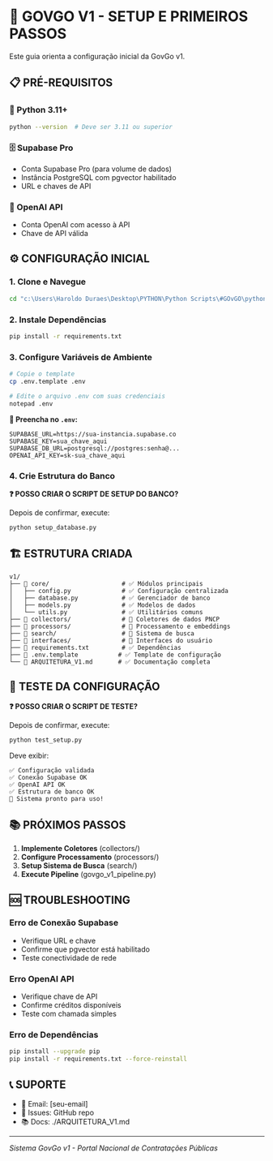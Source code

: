 # 🚀 GOVGO V1 - SETUP E PRIMEIROS PASSOS

Este guia orienta a configuração inicial da GovGo v1.

## 📋 **PRÉ-REQUISITOS**

### **🐍 Python 3.11+**
```bash
python --version  # Deve ser 3.11 ou superior
```

### **🗄️ Supabase Pro**
- Conta Supabase Pro (para volume de dados)
- Instância PostgreSQL com pgvector habilitado
- URL e chaves de API

### **🤖 OpenAI API**
- Conta OpenAI com acesso à API
- Chave de API válida

## ⚙️ **CONFIGURAÇÃO INICIAL**

### **1. Clone e Navegue**
```bash
cd "c:\Users\Haroldo Duraes\Desktop\PYTHON\Python Scripts\#GOvGO\python\v1"
```

### **2. Instale Dependências**
```bash
pip install -r requirements.txt
```

### **3. Configure Variáveis de Ambiente**
```bash
# Copie o template
cp .env.template .env

# Edite o arquivo .env com suas credenciais
notepad .env
```

**📝 Preencha no `.env`:**
```env
SUPABASE_URL=https://sua-instancia.supabase.co
SUPABASE_KEY=sua_chave_aqui
SUPABASE_DB_URL=postgresql://postgres:senha@...
OPENAI_API_KEY=sk-sua_chave_aqui
```

### **4. Crie Estrutura do Banco**

**❓ POSSO CRIAR O SCRIPT DE SETUP DO BANCO?**

Depois de confirmar, execute:
```bash
python setup_database.py
```

## 🏗️ **ESTRUTURA CRIADA**

```
v1/
├── 📁 core/                    # ✅ Módulos principais
│   ├── config.py              # ✅ Configuração centralizada
│   ├── database.py            # ✅ Gerenciador de banco
│   ├── models.py              # ✅ Modelos de dados
│   └── utils.py               # ✅ Utilitários comuns
├── 📁 collectors/              # 🔄 Coletores de dados PNCP
├── 📁 processors/              # 🔄 Processamento e embeddings
├── 📁 search/                  # 🔄 Sistema de busca
├── 📁 interfaces/              # 🔄 Interfaces do usuário
├── 📄 requirements.txt         # ✅ Dependências
├── 📄 .env.template           # ✅ Template de configuração
└── 📄 ARQUITETURA_V1.md       # ✅ Documentação completa
```

## 🧪 **TESTE DA CONFIGURAÇÃO**

**❓ POSSO CRIAR O SCRIPT DE TESTE?**

Depois de confirmar, execute:
```bash
python test_setup.py
```

Deve exibir:
```
✅ Configuração validada
✅ Conexão Supabase OK
✅ OpenAI API OK
✅ Estrutura de banco OK
🎉 Sistema pronto para uso!
```

## 📚 **PRÓXIMOS PASSOS**

1. **Implemente Coletores** (collectors/)
2. **Configure Processamento** (processors/)
3. **Setup Sistema de Busca** (search/)
4. **Execute Pipeline** (govgo_v1_pipeline.py)

## 🆘 **TROUBLESHOOTING**

### **Erro de Conexão Supabase**
- Verifique URL e chave
- Confirme que pgvector está habilitado
- Teste conectividade de rede

### **Erro OpenAI API**
- Verifique chave de API
- Confirme créditos disponíveis
- Teste com chamada simples

### **Erro de Dependências**
```bash
pip install --upgrade pip
pip install -r requirements.txt --force-reinstall
```

## 📞 **SUPORTE**

- 📧 Email: [seu-email]
- 🐛 Issues: GitHub repo
- 📚 Docs: ./ARQUITETURA_V1.md

---

*Sistema GovGo v1 - Portal Nacional de Contratações Públicas*
